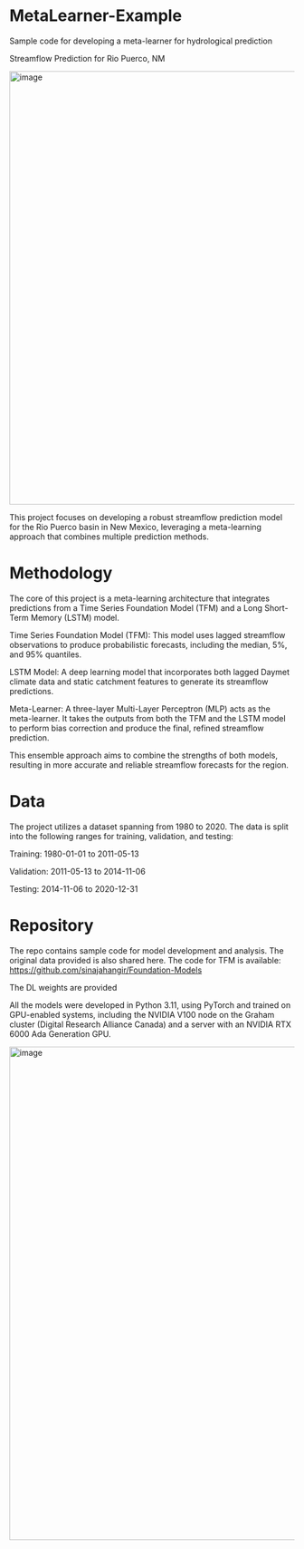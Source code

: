 # MetaLearner-Example
Sample code for developing a meta-learner for hydrological prediction

Streamflow Prediction for Rio Puerco, NM

<img width="784" height="765" alt="image" src="https://github.com/user-attachments/assets/4534e35e-affb-48b1-bd58-b928dcb83af1" />


This project focuses on developing a robust streamflow prediction model for the Rio Puerco basin in New Mexico, leveraging a meta-learning approach that combines multiple prediction methods.

# Methodology

The core of this project is a meta-learning architecture that integrates predictions from a Time Series Foundation Model (TFM) and a Long Short-Term Memory (LSTM) model.

Time Series Foundation Model (TFM): This model uses lagged streamflow observations to produce probabilistic forecasts, including the median, 5%, and 95% quantiles.

LSTM Model: A deep learning model that incorporates both lagged Daymet climate data and static catchment features to generate its streamflow predictions.

Meta-Learner: A three-layer Multi-Layer Perceptron (MLP) acts as the meta-learner. It takes the outputs from both the TFM and the LSTM model to perform bias correction and produce the final, refined streamflow prediction.

This ensemble approach aims to combine the strengths of both models, resulting in more accurate and reliable streamflow forecasts for the region.

# Data

The project utilizes a dataset spanning from 1980 to 2020. The data is split into the following ranges for training, validation, and testing:

Training: 1980-01-01 to 2011-05-13

Validation: 2011-05-13 to 2014-11-06

Testing: 2014-11-06 to 2020-12-31

# Repository

The repo contains sample code for model development and analysis. The original data provided is also shared here. The code for TFM is available: https://github.com/sinajahangir/Foundation-Models

The DL weights are provided

All the models were developed in Python 3.11, using PyTorch and trained on GPU-enabled systems, including the NVIDIA V100 node on the Graham cluster (Digital Research Alliance Canada) and a server with an NVIDIA RTX 6000 Ada Generation GPU.

<img width="870" height="871" alt="image" src="https://github.com/user-attachments/assets/f5d8ac26-5b8b-4956-823a-38ac0d610c28" />


